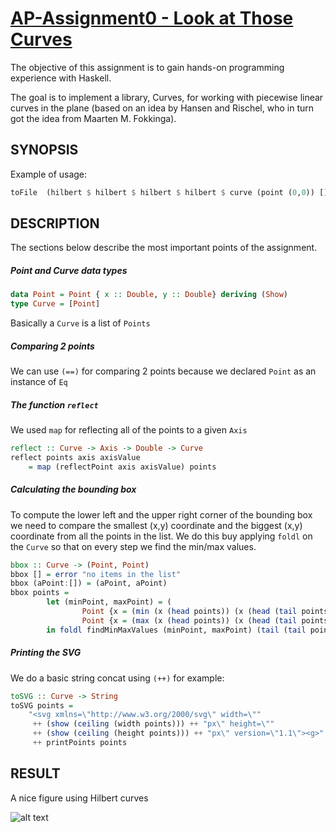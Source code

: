 [AP-Assignment0 - Look at Those Curves](https://github.com/tudorgk/AP-Assignment0)
=======================================

The objective of this assignment is to gain hands-on programming experience with Haskell.

The goal is to implement a library, Curves, for working with piecewise linear curves in the plane (based on an idea by Hansen and Rischel, who in turn got the idea from Maarten M. Fokkinga).

SYNOPSIS
--------

Example of usage:

```haskell
toFile  (hilbert $ hilbert $ hilbert $ hilbert $ curve (point (0,0)) []) "hilbert.svg"
```

DESCRIPTION 
-----------

The sections below describe the most important points of the assignment.

##### Point and Curve data types

```haskell
data Point = Point { x :: Double, y :: Double} deriving (Show)
type Curve = [Point]
```

Basically a `Curve` is a list of `Points`

##### Comparing 2 points

We can use `(==)` for comparing 2 points because we declared `Point` as an instance of `Eq`

##### The function `reflect`

We used `map` for reflecting all of the points to a given `Axis`

```haskell
reflect :: Curve -> Axis -> Double -> Curve
reflect points axis axisValue
	= map (reflectPoint axis axisValue) points
```

##### Calculating the bounding box

To compute the lower left and the upper right corner of the bounding box we need to compare the smallest (x,y) coordinate and the biggest (x,y) coordinate from all the points in the list. We do this buy applying `foldl` on the `Curve` so that on every step we find the min/max values.

```haskell
bbox :: Curve -> (Point, Point)
bbox [] = error "no items in the list"
bbox (aPoint:[]) = (aPoint, aPoint)
bbox points = 
		let (minPoint, maxPoint) = (
				Point {x = (min (x (head points)) (x (head (tail points)))) , y = (min (y (head points)) (y (head (tail points))))}, 
				Point {x = (max (x (head points)) (x (head (tail points)))) , y = (max (y (head points)) (y (head (tail points))))})
		in foldl findMinMaxValues (minPoint, maxPoint) (tail (tail points))
```

##### Printing the SVG

We do a basic string concat using `(++)` for example: 

```haskell
toSVG :: Curve -> String
toSVG points = 
	"<svg xmlns=\"http://www.w3.org/2000/svg\" width=\""
	 ++ (show (ceiling (width points))) ++ "px\" height=\""
	 ++ (show (ceiling (height points))) ++ "px\" version=\"1.1\"><g>" 
	 ++ printPoints points
```

RESULT
------

A nice figure using Hilbert curves

![alt text](http://www.diku.dk/~kflarsen/ap-2014/curves/4hilbert.svg "Hilbert curve figure")
